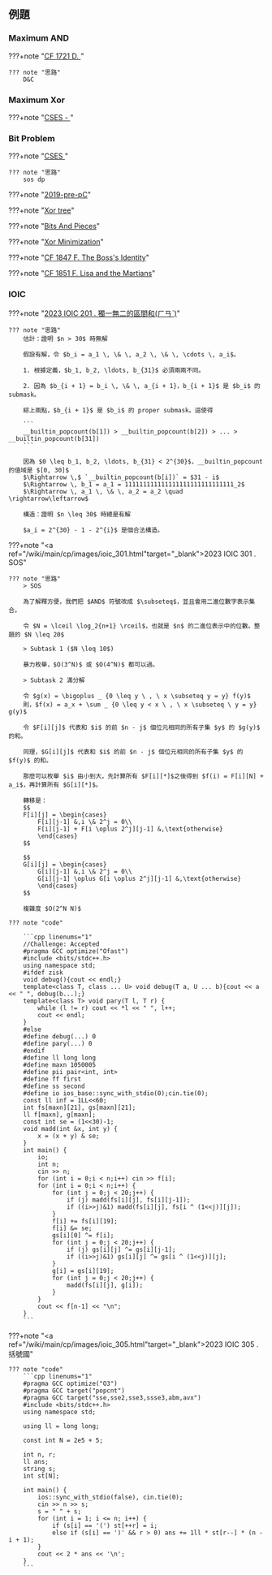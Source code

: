 ## 例題

### Maximum AND

???+note "[CF 1721 D. ](https://codeforces.com/problemset/problem/1721/D)"

	??? note "思路"
		D&C

### Maximum Xor

???+note "[CSES - ](https://cses.fi/problemset/task/1655)"

### Bit Problem

???+note "[CSES ](https://cses.fi/problemset/task/1654)"

	??? note "思路"
		sos dp

???+note "[2019-pre-pC](https://drive.google.com/file/d/1ECLkM85zf-TS8wMCWiqQP89PNK_b6JZQ/view)"
	
???+note "[Xor tree](https://codeforces.com/problemset/problem/1709/E)"

???+note "[Bits And Pieces](https://codeforces.com/problemset/problem/1208/F)"

???+note "[Xor Minimization](https://atcoder.jp/contests/abc281/tasks/abc281_f)"

???+note "[CF 1847 F. The Boss's Identity](https://codeforces.com/contest/1847/problem/F)"

???+note "[CF 1851 F. Lisa and the Martians](https://codeforces.com/contest/1851/problem/F)"
	
### IOIC 

???+note "<a href="/wiki/main/cp/images/ioic_201.html" target="_blank">2023 IOIC 201 . 獨一無二的區間和(ㄏㄢˋ)</a>"
	
	??? note "思路"
		估計：證明 $n > 30$ 時無解
		
		假設有解，令 $b_i = a_1 \, \& \, a_2 \, \& \, \cdots \, a_i$。
		
		1. 根據定義，$b_1, b_2, \ldots, b_{31}$ 必須兩兩不同。
	    
	    2. 因為 $b_{i + 1} = b_i \, \& \, a_{i + 1}，b_{i + 1}$ 是 $b_i$ 的 submask。

	    綜上兩點，$b_{i + 1}$ 是 $b_i$ 的 proper submask。這使得
		
		```
	    __builtin_popcount(b[1]) > __builtin_popcount(b[2]) > ... > __builtin_popcount(b[31])
	    ```
	    
	    因為 $0 \leq b_1, b_2, \ldots, b_{31} < 2^{30}$，__builtin_popcount 的值域是 $[0, 30]$
	    $\Rightarrow \,$ `__builtin_popcount(b[i])` = $31 - i$
	    $\Rightarrow \, b_1 = a_1 = 111111111111111111111111111111_2$
	    $\Rightarrow \, a_1 \, \& \, a_2 = a_2 \quad \rightarrow\leftarrow$
	
	    構造：證明 $n \leq 30$ 時總是有解
	    
	    $a_i = 2^{30} - 1 - 2^{i}$ 是個合法構造。

???+note "<a ref="/wiki/main/cp/images/ioic_301.html"target="_blank">2023 IOIC 301 . SOS</a>"

	??? note "思路"
		> SOS
		
        為了解釋方便，我們把 $AND$ 符號改成 $\subseteq$，並且會用二進位數字表示集合。

        令 $N = \lceil \log_2{n+1} \rceil$，也就是 $n$ 的二進位表示中的位數。整題的 $N \leq 20$

        > Subtask 1 ($N \leq 10$)
        
        暴力枚舉，$O(3^N)$ 或 $O(4^N)$ 都可以過。

        > Subtask 2 滿分解
        
        令 $g(x) = \bigoplus _ {0 \leq y \ , \ x \subseteq y = y} f(y)$
        則，$f(x) = a_x + \sum _ {0 \leq y < x \ , \ x \subseteq \ y = y} g(y)$

        令 $F[i][j]$ 代表和 $i$ 的前 $n - j$ 個位元相同的所有子集 $y$ 的 $g(y)$ 的和。

        同理，$G[i][j]$ 代表和 $i$ 的前 $n - j$ 個位元相同的所有子集 $y$ 的 $f(y)$ 的和。

        那麼可以枚舉 $i$ 由小到大，先計算所有 $F[i][*]$之後得到 $f(i) = F[i][N] + a_i$，再計算所有 $G[i][*]$。

        轉移是：
        $$
        F[i][j] = \begin{cases}
            F[i][j-1] &,i \& 2^j = 0\\
            F[i][j-1] + F[i \oplus 2^j][j-1] &,\text{otherwise}
            \end{cases}
        $$

        $$
        G[i][j] = \begin{cases}
            G[i][j-1] &,i \& 2^j = 0\\
            G[i][j-1] \oplus G[i \oplus 2^j][j-1] &,\text{otherwise}
            \end{cases}
        $$

        複雜度 $O(2^N N)$

	??? note "code"

        ```cpp linenums="1"
        //Challenge: Accepted
        #pragma GCC optimize("Ofast")
        #include <bits/stdc++.h>
        using namespace std;
        #ifdef zisk
        void debug(){cout << endl;}
        template<class T, class ... U> void debug(T a, U ... b){cout << a << " ", debug(b...);}
        template<class T> void pary(T l, T r) {
            while (l != r) cout << *l << " ", l++;
            cout << endl;
        }
        #else
        #define debug(...) 0
        #define pary(...) 0
        #endif
        #define ll long long
        #define maxn 1050005
        #define pii pair<int, int>
        #define ff first
        #define ss second
        #define io ios_base::sync_with_stdio(0);cin.tie(0);
        const ll inf = 1LL<<60;
        int fs[maxn][21], gs[maxn][21];
        ll f[maxn], g[maxn];
        const int se = (1<<30)-1;
        void madd(int &x, int y) {
            x = (x + y) & se;
        }
        int main() {
            io;
            int n;
            cin >> n;
            for (int i = 0;i < n;i++) cin >> f[i];
            for (int i = 0;i < n;i++) {
                for (int j = 0;j < 20;j++) {
                    if (j) madd(fs[i][j], fs[i][j-1]);
                    if ((i>>j)&1) madd(fs[i][j], fs[i ^ (1<<j)][j]);
                }
                f[i] += fs[i][19];
                f[i] &= se;
                gs[i][0] ^= f[i];
                for (int j = 0;j < 20;j++) {
                    if (j) gs[i][j] ^= gs[i][j-1];
                    if ((i>>j)&1) gs[i][j] ^= gs[i ^ (1<<j)][j];
                }
                g[i] = gs[i][19];
                for (int j = 0;j < 20;j++) {
                    madd(fs[i][j], g[i]);
                }
            }	
            cout << f[n-1] << "\n";
        }
        ```

???+note "<a ref="/wiki/main/cp/images/ioic_305.html"target="_blank">2023 IOIC 305 . 括號國</a>"

	??? note "code"
		```cpp linenums="1"
		#pragma GCC optimize("O3")
        #pragma GCC target("popcnt")
        #pragma GCC target("sse,sse2,sse3,ssse3,abm,avx")
        #include <bits/stdc++.h>
        using namespace std;

        using ll = long long;

        const int N = 2e5 + 5;

        int n, r;
        ll ans;
        string s;
        int st[N];

        int main() {
            ios::sync_with_stdio(false), cin.tie(0);
            cin >> n >> s;
            s = " " + s;
            for (int i = 1; i <= n; i++) {
                if (s[i] == '(') st[++r] = i;
                else if (s[i] == ')' && r > 0) ans += 1ll * st[r--] * (n - i + 1);
            }
            cout << 2 * ans << '\n';
        }
		```
